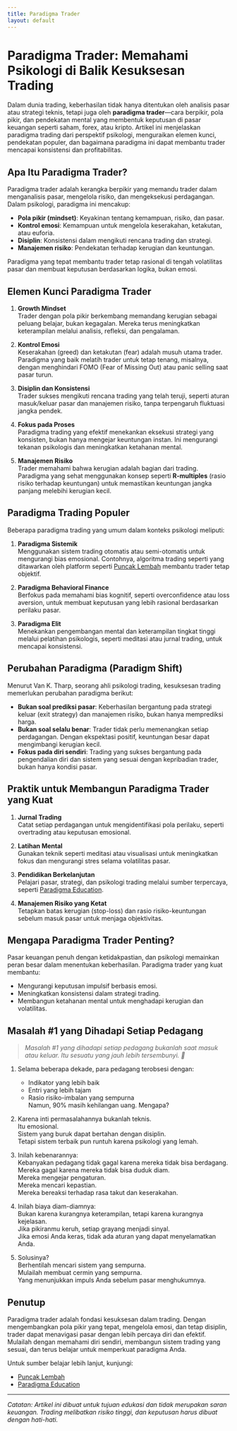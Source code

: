 ```yaml
---
title: Paradigma Trader
layout: default
---
```


# Paradigma Trader: Memahami Psikologi di Balik Kesuksesan Trading

Dalam dunia trading, keberhasilan tidak hanya ditentukan oleh analisis pasar atau strategi teknis, tetapi juga oleh **paradigma trader**—cara berpikir, pola pikir, dan pendekatan mental yang membentuk keputusan di pasar keuangan seperti saham, forex, atau kripto. Artikel ini menjelaskan paradigma trading dari perspektif psikologi, menguraikan elemen kunci, pendekatan populer, dan bagaimana paradigma ini dapat membantu trader mencapai konsistensi dan profitabilitas.

## Apa Itu Paradigma Trader?

Paradigma trader adalah kerangka berpikir yang memandu trader dalam menganalisis pasar, mengelola risiko, dan mengeksekusi perdagangan. Dalam psikologi, paradigma ini mencakup:

- **Pola pikir (mindset)**: Keyakinan tentang kemampuan, risiko, dan pasar.
- **Kontrol emosi**: Kemampuan untuk mengelola keserakahan, ketakutan, atau euforia.
- **Disiplin**: Konsistensi dalam mengikuti rencana trading dan strategi.
- **Manajemen risiko**: Pendekatan terhadap kerugian dan keuntungan.

Paradigma yang tepat membantu trader tetap rasional di tengah volatilitas pasar dan membuat keputusan berdasarkan logika, bukan emosi.

## Elemen Kunci Paradigma Trader

1. **Growth Mindset**  
   Trader dengan pola pikir berkembang memandang kerugian sebagai peluang belajar, bukan kegagalan. Mereka terus meningkatkan keterampilan melalui analisis, refleksi, dan pengalaman.

2. **Kontrol Emosi**  
   Keserakahan (greed) dan ketakutan (fear) adalah musuh utama trader. Paradigma yang baik melatih trader untuk tetap tenang, misalnya, dengan menghindari FOMO (Fear of Missing Out) atau panic selling saat pasar turun.

3. **Disiplin dan Konsistensi**  
   Trader sukses mengikuti rencana trading yang telah teruji, seperti aturan masuk/keluar pasar dan manajemen risiko, tanpa terpengaruh fluktuasi jangka pendek.

4. **Fokus pada Proses**  
   Paradigma trading yang efektif menekankan eksekusi strategi yang konsisten, bukan hanya mengejar keuntungan instan. Ini mengurangi tekanan psikologis dan meningkatkan ketahanan mental.

5. **Manajemen Risiko**  
   Trader memahami bahwa kerugian adalah bagian dari trading. Paradigma yang sehat menggunakan konsep seperti **R-multiples** (rasio risiko terhadap keuntungan) untuk memastikan keuntungan jangka panjang melebihi kerugian kecil.

## Paradigma Trading Populer

Beberapa paradigma trading yang umum dalam konteks psikologi meliputi:

1. **Paradigma Sistemik**  
   Menggunakan sistem trading otomatis atau semi-otomatis untuk mengurangi bias emosional. Contohnya, algoritma trading seperti yang ditawarkan oleh platform seperti [Puncak Lembah](https://puncaklembah.github.io) membantu trader tetap objektif.

2. **Paradigma Behavioral Finance**  
   Berfokus pada memahami bias kognitif, seperti overconfidence atau loss aversion, untuk membuat keputusan yang lebih rasional berdasarkan perilaku pasar.

3. **Paradigma Elit**  
   Menekankan pengembangan mental dan keterampilan tingkat tinggi melalui pelatihan psikologis, seperti meditasi atau jurnal trading, untuk mencapai konsistensi.

## Perubahan Paradigma (Paradigm Shift)

Menurut Van K. Tharp, seorang ahli psikologi trading, kesuksesan trading memerlukan perubahan paradigma berikut:

- **Bukan soal prediksi pasar**: Keberhasilan bergantung pada strategi keluar (exit strategy) dan manajemen risiko, bukan hanya memprediksi harga.
- **Bukan soal selalu benar**: Trader tidak perlu memenangkan setiap perdagangan. Dengan ekspektasi positif, keuntungan besar dapat mengimbangi kerugian kecil.
- **Fokus pada diri sendiri**: Trading yang sukses bergantung pada pengendalian diri dan sistem yang sesuai dengan kepribadian trader, bukan hanya kondisi pasar.

## Praktik untuk Membangun Paradigma Trader yang Kuat

1. **Jurnal Trading**  
   Catat setiap perdagangan untuk mengidentifikasi pola perilaku, seperti overtrading atau keputusan emosional.

2. **Latihan Mental**  
   Gunakan teknik seperti meditasi atau visualisasi untuk meningkatkan fokus dan mengurangi stres selama volatilitas pasar.

3. **Pendidikan Berkelanjutan**  
   Pelajari pasar, strategi, dan psikologi trading melalui sumber terpercaya, seperti [Paradigma Education](https://trading.paradigma.education/).

4. **Manajemen Risiko yang Ketat**  
   Tetapkan batas kerugian (stop-loss) dan rasio risiko-keuntungan sebelum masuk pasar untuk menjaga objektivitas.

## Mengapa Paradigma Trader Penting?

Pasar keuangan penuh dengan ketidakpastian, dan psikologi memainkan peran besar dalam menentukan keberhasilan. Paradigma trader yang kuat membantu:

- Mengurangi keputusan impulsif berbasis emosi.
- Meningkatkan konsistensi dalam strategi trading.
- Membangun ketahanan mental untuk menghadapi kerugian dan volatilitas.

## Masalah #1 yang Dihadapi Setiap Pedagang

> *Masalah #1 yang dihadapi setiap pedagang bukanlah saat masuk atau keluar. Itu sesuatu yang jauh lebih tersembunyi. 🧵*

1. Selama beberapa dekade, para pedagang terobsesi dengan:  
   - Indikator yang lebih baik  
   - Entri yang lebih tajam  
   - Rasio risiko-imbalan yang sempurna  
   Namun, 90% masih kehilangan uang. Mengapa?

2. Karena inti permasalahannya bukanlah teknis.  
   Itu emosional.  
   Sistem yang buruk dapat bertahan dengan disiplin.  
   Tetapi sistem terbaik pun runtuh karena psikologi yang lemah.

3. Inilah kebenarannya:  
   Kebanyakan pedagang tidak gagal karena mereka tidak bisa berdagang.  
   Mereka gagal karena mereka tidak bisa duduk diam.  
   Mereka mengejar pengaturan.  
   Mereka mencari kepastian.  
   Mereka bereaksi terhadap rasa takut dan keserakahan.

4. Inilah biaya diam-diamnya:  
   Bukan karena kurangnya keterampilan, tetapi karena kurangnya kejelasan.  
   Jika pikiranmu keruh, setiap grayang menjadi sinyal.  
   Jika emosi Anda keras, tidak ada aturan yang dapat menyelamatkan Anda.

5. Solusinya?  
   Berhentilah mencari sistem yang sempurna.  
   Mulailah membuat cermin yang sempurna.  
   Yang menunjukkan impuls Anda sebelum pasar menghukumnya.

## Penutup

Paradigma trader adalah fondasi kesuksesan dalam trading. Dengan mengembangkan pola pikir yang tepat, mengelola emosi, dan tetap disiplin, trader dapat menavigasi pasar dengan lebih percaya diri dan efektif. Mulailah dengan memahami diri sendiri, membangun sistem trading yang sesuai, dan terus belajar untuk memperkuat paradigma Anda.

Untuk sumber belajar lebih lanjut, kunjungi:  
- [Puncak Lembah](https://puncaklembah.github.io)  
- [Paradigma Education](https://trading.paradigma.education/)

---

*Catatan: Artikel ini dibuat untuk tujuan edukasi dan tidak merupakan saran keuangan. Trading melibatkan risiko tinggi, dan keputusan harus dibuat dengan hati-hati.*
